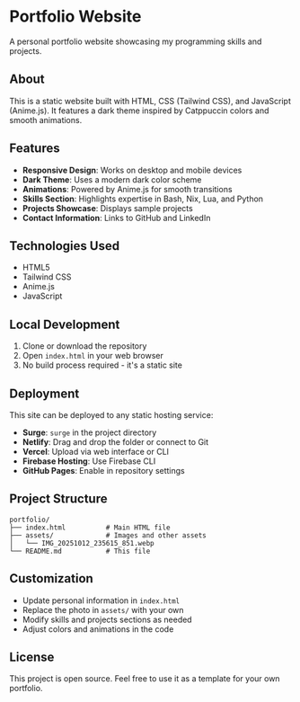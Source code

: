# Portfolio Website

A personal portfolio website showcasing my programming skills and projects.

## About

This is a static website built with HTML, CSS (Tailwind CSS), and JavaScript (Anime.js). It features a dark theme inspired by Catppuccin colors and smooth animations.

## Features

- **Responsive Design**: Works on desktop and mobile devices
- **Dark Theme**: Uses a modern dark color scheme
- **Animations**: Powered by Anime.js for smooth transitions
- **Skills Section**: Highlights expertise in Bash, Nix, Lua, and Python
- **Projects Showcase**: Displays sample projects
- **Contact Information**: Links to GitHub and LinkedIn

## Technologies Used

- HTML5
- Tailwind CSS
- Anime.js
- JavaScript

## Local Development

1. Clone or download the repository
2. Open `index.html` in your web browser
3. No build process required - it's a static site

## Deployment

This site can be deployed to any static hosting service:

- **Surge**: `surge` in the project directory
- **Netlify**: Drag and drop the folder or connect to Git
- **Vercel**: Upload via web interface or CLI
- **Firebase Hosting**: Use Firebase CLI
- **GitHub Pages**: Enable in repository settings

## Project Structure

```
portfolio/
├── index.html          # Main HTML file
├── assets/             # Images and other assets
│   └── IMG_20251012_235615_851.webp
└── README.md           # This file
```

## Customization

- Update personal information in `index.html`
- Replace the photo in `assets/` with your own
- Modify skills and projects sections as needed
- Adjust colors and animations in the code

## License

This project is open source. Feel free to use it as a template for your own portfolio.